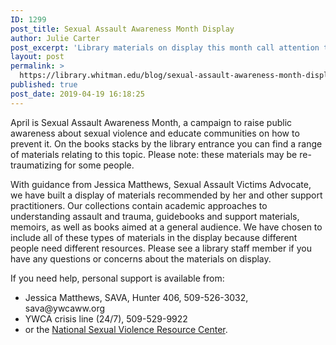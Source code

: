 ```yaml
---
ID: 1299
post_title: Sexual Assault Awareness Month Display
author: Julie Carter
post_excerpt: 'Library materials on display this month call attention to Sexual Assault Awareness Month. Please note: these materials may be re-traumatizing for some people.'
layout: post
permalink: >
  https://library.whitman.edu/blog/sexual-assault-awareness-month-display/
published: true
post_date: 2019-04-19 16:18:25
---
```

<!-- wp:paragraph -->
<p>April is Sexual Assault Awareness Month, a campaign to raise public awareness about sexual violence and educate communities on how to prevent it. On the books stacks by the library entrance you can find a range of materials relating to this topic. Please note: these materials may be re-traumatizing for some people.</p>
<!-- /wp:paragraph -->

<!-- wp:paragraph -->
<p>With guidance from Jessica Matthews, Sexual Assault Victims Advocate, we have built a display of materials recommended by her and other support practitioners. Our collections contain academic approaches to understanding assault and trauma, guidebooks and support materials, memoirs, as well as books aimed at a general audience. We have chosen to include all of these types of materials in the display because different people need different resources. Please see a library staff member if you have any questions or concerns about the materials on display.</p>
<!-- /wp:paragraph -->

<!-- wp:paragraph -->
<p>If you need help, personal support is available from:</p>
<!-- /wp:paragraph -->

<!-- wp:list -->
<ul><li>Jessica Matthews, SAVA, Hunter 406, 509-526-3032, sava@ywcaww.org</li><li> YWCA crisis line (24/7), 509-529-9922 </li><li> or the <a href="https://www.nsvrc.org/find-help">National Sexual Violence Resource Center</a>. </li></ul>
<!-- /wp:list -->

<!-- wp:paragraph -->
<p></p>
<!-- /wp:paragraph -->

<!-- wp:paragraph -->
<p></p>
<!-- /wp:paragraph -->